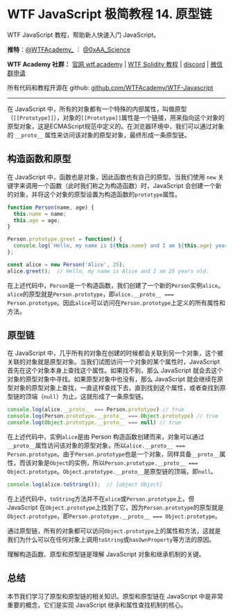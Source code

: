 # WTF JavaScript 极简教程 14. 原型链

WTF JavaScript 教程，帮助新人快速入门 JavaScript。

**推特**：[@WTFAcademy_](https://twitter.com/WTFAcademy_) ｜ [@0xAA_Science](https://twitter.com/0xAA_Science)

**WTF Academy 社群：** [官网 wtf.academy](https://wtf.academy/) | [WTF Solidity 教程](https://github.com/AmazingAng/WTFSolidity) | [discord](https://discord.wtf.academy/) | [微信群申请](https://docs.google.com/forms/d/e/1FAIpQLSe4KGT8Sh6sJ7hedQRuIYirOoZK_85miz3dw7vA1-YjodgJ-A/viewform?usp=sf_link)

所有代码和教程开源在 github: [github.com/WTFAcademy/WTF-Javascript](https://github.com/WTFAcademy/WTF-Javascript)

---

在 JavaScript 中，所有的对象都有一个特殊的内部属性，叫做原型（`[[Prototype]]`），对象的`[[Prototype]]`属性是一个链接，用来指向这个对象的原型对象，这是ECMAScript规范中定义的。在浏览器环境中，我们可以通过对象的 `__proto__` 属性来访问该对象的原型对象，最终形成一条原型链。

## 构造函数和原型

在 JavaScript 中，函数也是对象，因此函数也有自己的原型。当我们使用 `new` 关键字来调用一个函数（此时我们称之为构造函数）时，JavaScript 会创建一个新的对象，并将这个对象的原型设置为构造函数的`prototype`属性。

```javascript
function Person(name, age) {
  this.name = name;
  this.age = age;
}

Person.prototype.greet = function() {
  console.log(`Hello, my name is ${this.name} and I am ${this.age} years old.`);
};

const alice = new Person('Alice', 25);
alice.greet();  // Hello, my name is Alice and I am 25 years old.
```

在上述代码中，`Person`是一个构造函数，我们创建了一个新的`Person`实例`alice`。`alice`的原型就是`Person.prototype`，即`alice.__proto__ === Person.prototype`。因此`alice`可以访问在`Person.prototype`上定义的所有属性和方法。

## 原型链

在 JavaScript 中，几乎所有的对象在创建的时候都会关联到另一个对象，这个被关联的对象就是原型对象。当我们试图访问一个对象的某个属性时，JavaScript 首先在这个对象本身上查找这个属性。如果找不到，那么 JavaScript 就会去这个对象的原型对象中寻找。如果原型对象中也没有，那么 JavaScript 就会继续在原型对象的原型对象上查找，一直这样查找下去，直到找到这个属性，或者查找到原型链的顶端（`null`）为止。这就形成了一条原型链。

```javascript
console.log(alice.__proto__ === Person.prototype) // true
console.log(Person.prototype.__proto__ === Object.prototype) // true
console.log(Object.prototype.__proto__ === null) // true
```

在上述代码中，实例`alice`是由 Person 构造函数创建而来，对象可以通过`__proto__`属性访问该对象的原型对象，所以`alice.__proto__ === Person.prototype`。由于`Person.prototype`也是一个对象，同样具备`__proto__`属性，而该对象是`Object`的实例，所以`Person.prototype.__proto__ === Object.prototype`。`Object.prototype.__proto__`是原型链的顶端，即`null`。

```javascript
console.log(alice.toString());  // [object Object]
```

在上述代码中，`toString`方法并不在`alice`或`Person.prototype`上，但 JavaScript 在`Object.prototype`上找到了它，因为`Person.prototype`的原型就是`Object.prototype`，即`Person.prototype.__proto__ === Object.prototype`。

通过原型链，所有的对象都可以访问`Object.prototype`上的属性和方法，这就是我们为什么可以在任何对象上调用`toString`或`hasOwnProperty`等方法的原因。

理解构造函数、原型和原型链是理解 JavaScript 对象和继承机制的关键。

## 总结

本节我们学习了原型和原型链的相关知识。原型和原型链在 JavaScript 中是非常重要的概念，它们是实现 JavaScript 继承和属性查找机制的核心。
